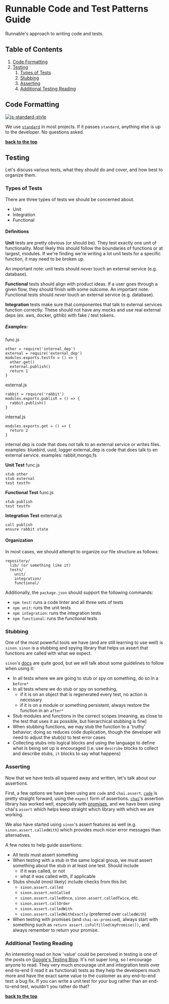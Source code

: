 # Runnable Code and Test Patterns Guide

Runnable's approach to writing code and tests.

## Table of Contents

1. [Code Formatting](#code-formatting)
1. [Testing](#testing)
    1. [Types of Tests](#types-of-tests)
    1. [Stubbing](#stubbing)
    1. [Asserting](#asserting)
    1. [Additional Testing Reading](#additional-testing-reading)

## Code Formatting

[![js-standard-style](https://cdn.rawgit.com/feross/standard/master/badge.svg)](https://github.com/feross/standard)

We use [`standard`](http://standardjs.com/) in most projects. If it passes `standard`, anything else is up to the developer. No questions asked.

**[back to the top](#table-of-contents)**

## Testing

Let's discuss various tests, what they should do and cover, and how best to organize them.

### Types of Tests

There are three types of tests we should be concerned about.

- Unit
- Integration
- Functional

#### Definitions

**Unit** tests are pretty obvious (or should be). They test exactly one unit of functionality. Most likely this should follow the boundaries of functions or at largest, modules. If we're finding we're writing a lot unit tests for a specific function, it may need to be broken up.

An important note: unit tests should _never_ touch an external service (e.g. database).

**Functional** tests should align with product ideas. If a user goes through a given flow, they should finish with some outcome.
An important note: Functional tests should _never_ touch an external service (e.g. database).

**Integration** tests make sure that componentes that talk to external services function correctly. These should not have any mocks and use real external deps (ex. aws, docker, githib) with fake / test tokens.

##### Examples:
func.js
```
other = require('internal_dep')
external = require('external_dep')
modules.exports.testfn = () => {
  other.get()
  external.publish()
  return 1
}
```

external.js
```
rabbit = require('rabbit')
modules.exports.publish = () => {
  rabbit.publish()
}
```

internal.js
```
modules.exports.get = () => {
  return 2
}
```
internal dep is code that does not talk to an external service or writes files. examples:  bluebird, uuid, logger
external_dep is code that does talk to en external service. examples: rabbit,mongo,fs

**Unit Test**
func.js
```
stub other
stub external
test testfn

```
**Functional Test**
func.js
```
stub publish
test testfn
```

**Integration Test**
external.js
```
call publish
ensure rabbit state
```

#### Organization

In most cases, we should attempt to organize our file structure as follows:

```
repository/
  lib/ (or something like it)
  tests/
    unit/
    integration/
    functional/
```

Additionally, the `package.json` should support the following commands:

- `npm test`: runs a code linter and all three sets of tests
- `npm unit`: runs the unit tests
- `npm integration`: runs the integration tests
- `npm functional`: runs the functional tests

### Stubbing

One of the most powerful tools we have (and are still learning to use well) is `sinon`. `sinon` is a stubbing and spying library that helps us assert that functions are called with what we expect.

`sinon`'s [docs](http://sinonjs.org/docs/) are quite good, but we will talk about some guidelines to follow when using it:

- In all tests where we are going to stub or spy on something, do so in a `before*`
- In all tests where we do stub or spy on something,
    - if it is on an object that is regenerated every test, no action is necessary
    - if it is on a module or something persistent, always restore the function in an `after*`
- Stub modules and functions in the correct scopes (meaning, as close to the test that uses it as possible, but hierarchical stubbing is fine)
- When stubbing functions, we may stub the function to a 'truthy' behavior; doing so reduces code duplication, though the developer will need to adjust the stub(s) to test error cases
- Collecting stubs into logical blocks and using the language to define what is being set up is encouraged (i.e. use `describe` blocks to collect and describe stubs, `it` blocks to say what happens)

### Asserting

Now that we have tests all squared away and written, let's talk about our assertions.

First, a few options we have been using are `code` and `chai.assert`. [`code`](https://github.com/hapijs/code) is pretty straight forward, using the `expect` form of assertions. [`chai`](https://github.com/chaijs/chai)'s assertion library has worked well, especially with [promises](https://github.com/domenic/chai-as-promised), and we have been using chai's `assert` which helps keep straight which library with which we are working.

We also have started using `sinon`'s assert features as well (e.g. `sinon.assert.calledWith`) which provides much nicer error messages than alternatives.

A few notes to help guide assertions:

- All tests must assert something
- When testing with a stub in the same logical group, we must assert something about the stub in at least one test. Should include
    - if it was called, or not
    - what it was called with, if applicable
- Stubs should (most likely) include checks from this list:
    - `sinon.assert.called`
    - `sinon.assert.notCalled`
    - `sinon.assert.calledOnce`, `sinon.assert.calledTwice`, etc.
    - `sinon.assert.callOrder`
    - `sinon.assert.calledWith`
    - `sinon.assert.calledWithExactly` (preferred over `calledWith`)
- When testing with promises (and `chai-as-promised`), always start with something such as `return assert.isFulfilled(myPromise())`, and always remember to return your promise.

### Additional Testing Reading

An interesting read on how 'value' could be perceived in testing is one of the posts on [Google's Testing Blog](http://googletesting.blogspot.com/2015/04/just-say-no-to-more-end-to-end-tests.html). It's not super long, so I encourage anyone to read. They very much encourage unit and integration tests over end-to-end (I read it as functional) tests as they help the developers much more and have the exact same value to the customer as any end-to-end test: a bug fix. If you can write a unit test for your bug rather than an end-to-end test, wouldn't you rather do that?

**[back to the top](#table-of-contents)**
